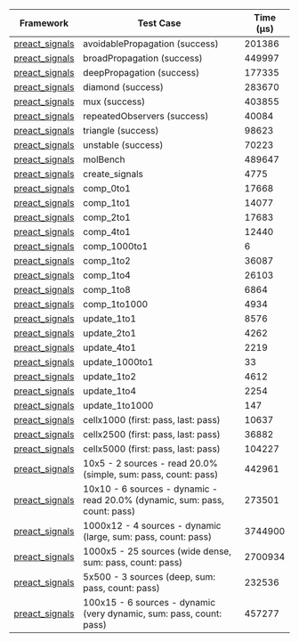 | Framework | Test Case | Time (μs) |
| --- | --- | --- |
| [preact_signals](https://pub.dev/packages/preact_signals) | avoidablePropagation (success) | 201386 |
| [preact_signals](https://pub.dev/packages/preact_signals) | broadPropagation (success) | 449997 |
| [preact_signals](https://pub.dev/packages/preact_signals) | deepPropagation (success) | 177335 |
| [preact_signals](https://pub.dev/packages/preact_signals) | diamond (success) | 283670 |
| [preact_signals](https://pub.dev/packages/preact_signals) | mux (success) | 403855 |
| [preact_signals](https://pub.dev/packages/preact_signals) | repeatedObservers (success) | 40084 |
| [preact_signals](https://pub.dev/packages/preact_signals) | triangle (success) | 98623 |
| [preact_signals](https://pub.dev/packages/preact_signals) | unstable (success) | 70223 |
| [preact_signals](https://pub.dev/packages/preact_signals) | molBench | 489647 |
| [preact_signals](https://pub.dev/packages/preact_signals) | create_signals | 4775 |
| [preact_signals](https://pub.dev/packages/preact_signals) | comp_0to1 | 17668 |
| [preact_signals](https://pub.dev/packages/preact_signals) | comp_1to1 | 14077 |
| [preact_signals](https://pub.dev/packages/preact_signals) | comp_2to1 | 17683 |
| [preact_signals](https://pub.dev/packages/preact_signals) | comp_4to1 | 12440 |
| [preact_signals](https://pub.dev/packages/preact_signals) | comp_1000to1 | 6 |
| [preact_signals](https://pub.dev/packages/preact_signals) | comp_1to2 | 36087 |
| [preact_signals](https://pub.dev/packages/preact_signals) | comp_1to4 | 26103 |
| [preact_signals](https://pub.dev/packages/preact_signals) | comp_1to8 | 6864 |
| [preact_signals](https://pub.dev/packages/preact_signals) | comp_1to1000 | 4934 |
| [preact_signals](https://pub.dev/packages/preact_signals) | update_1to1 | 8576 |
| [preact_signals](https://pub.dev/packages/preact_signals) | update_2to1 | 4262 |
| [preact_signals](https://pub.dev/packages/preact_signals) | update_4to1 | 2219 |
| [preact_signals](https://pub.dev/packages/preact_signals) | update_1000to1 | 33 |
| [preact_signals](https://pub.dev/packages/preact_signals) | update_1to2 | 4612 |
| [preact_signals](https://pub.dev/packages/preact_signals) | update_1to4 | 2254 |
| [preact_signals](https://pub.dev/packages/preact_signals) | update_1to1000 | 147 |
| [preact_signals](https://pub.dev/packages/preact_signals) | cellx1000 (first: pass, last: pass) | 10637 |
| [preact_signals](https://pub.dev/packages/preact_signals) | cellx2500 (first: pass, last: pass) | 36882 |
| [preact_signals](https://pub.dev/packages/preact_signals) | cellx5000 (first: pass, last: pass) | 104227 |
| [preact_signals](https://pub.dev/packages/preact_signals) | 10x5 - 2 sources - read 20.0% (simple, sum: pass, count: pass) | 442961 |
| [preact_signals](https://pub.dev/packages/preact_signals) | 10x10 - 6 sources - dynamic - read 20.0% (dynamic, sum: pass, count: pass) | 273501 |
| [preact_signals](https://pub.dev/packages/preact_signals) | 1000x12 - 4 sources - dynamic (large, sum: pass, count: pass) | 3744900 |
| [preact_signals](https://pub.dev/packages/preact_signals) | 1000x5 - 25 sources (wide dense, sum: pass, count: pass) | 2700934 |
| [preact_signals](https://pub.dev/packages/preact_signals) | 5x500 - 3 sources (deep, sum: pass, count: pass) | 232536 |
| [preact_signals](https://pub.dev/packages/preact_signals) | 100x15 - 6 sources - dynamic (very dynamic, sum: pass, count: pass) | 457277 |
